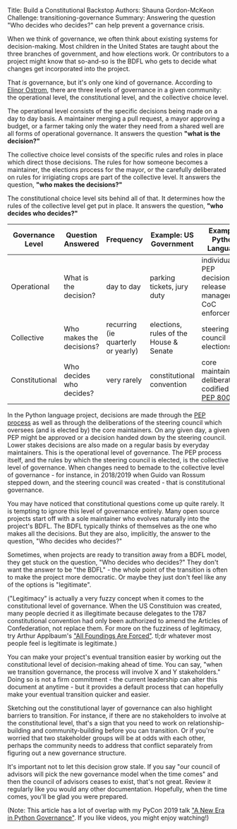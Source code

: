 Title: Build a Constitutional Backstop
Authors: Shauna Gordon-McKeon
Challenge: transitioning-governance
Summary: Answering the question "Who decides who decides?" can help prevent a governance crisis.



When we think of governance, we often think about existing systems for decision-making. Most children in the United States are taught about the three branches of government, and how elections work. Or contributors to a project might know that so-and-so is the BDFL who gets to decide what changes get incorporated into the project.

That *is* governance, but it's only one kind of governance. According to [Elinor Ostrom](https://en.wikipedia.org/wiki/Elinor_Ostrom), there are three levels of governance in a given community: the operational level, the constitutional level, and the collective choice level.

The operational level consists of the specific decisions being made on a day to day basis. A maintainer merging a pull request, a mayor approving a budget, or a farmer taking only the water they need from a shared well are all forms of operational governance. It answers the question **"what is the decision?"**

The collective choice level consists of the specific rules and roles in place which direct those decisions. The rules for how someone becomes a maintainer, the elections process for the mayor, or the carefully deliberated on rules for irrigiating crops are part of the collective level. It answers the question, **"who makes the decisions?"**

The constitutional choice level sits behind all of that. It determines how the rules of the collective level get put in place. It answers the question, **"who decides who decides?"**

| Governance Level | Question Answered | Frequency | Example: US Government | Example: Python Language | 
| ----------- | ----------- | ----------- | ----------- | ----------- | 
| Operational | What is the decision? | day to day | parking tickets, jury duty | individual PEP decisions, release management, CoC enforcement |
| Collective  |  Who makes the decisions? | recurring (ie quarterly or yearly) | elections, rules of the House & Senate | steering council elections |
| Constitutional | Who decides who decides? | very rarely | constitutional convention | core maintainer deliberations codified in [PEP 8000](https://peps.python.org/pep-8000/) |

In the Python language project, decisions are made through the [PEP process](https://peps.python.org/pep-0001/) as well as through the deliberations of the steering council which oversees (and is elected by) the core maintainers. On any given day, a given PEP might be approved or a decision handed down by the steering council. Lower stakes decisions are also made on a regular basis by everyday maintainers. This is the operational level of governance. The PEP process itself, and the rules by which the steering council is elected, is the collective level of governance. When changes need to bemade to the collective level of governance - for instance, in 2018/2019 when Guido van Rossum stepped down, and the steering council was created - that is constitutional governance.

You may have noticed that constitutional questions come up quite rarely. It is tempting to ignore this level of governance entirely. Many open source projects start off with a sole maintainer who evolves naturally into the project's BDFL. The BDFL typically thinks of themselves as the one who makes all the decisions. But they are also, implicitly, the answer to the question, "Who decides who decides?"

Sometimes, when projects are ready to transition away from a BDFL model, they get stuck on the question, "Who decides who decides?" They don't want the answer to be "the BDFL" - the whole point of the transition is often to make the project more democratic. Or maybe they just don't feel like any of the options is "legitimate".

("Legitimacy" is actually a very fuzzy concept when it comes to the constitutional level of governance. When the US Constituion was created, many people decried it as illegitimate because delegates to the 1787 constitutional convention had only been authorized to amend the Articles of Confederation, not replace them. For more on the fuzziness of legitimacy, try Arthur Applbaum's ["All Foundings Are Forced"](https://www.hks.harvard.edu/publications/all-foundings-are-forced). tl;dr whatever most people feel is legitimate is legitimate.)

You can make your project's eventual transition easier by working out the constitutional level of decision-making ahead of time. You can say, "when we transition governance, the process will involve X and Y stakeholders." Doing so is not a firm commitment - the current leadership can alter this document at anytime - but it provides a default process that can hopefully make your eventual transition quicker and easier.

Sketching out the constitutional layer of governance can also highlight barriers to transition. For instance, if there are no stakeholders to involve at the constitutional level, that's a sign that you need to work on relationship-building and community-building before you can transition. Or if you're worried that two stakeholder groups will be at odds with each other, perhaps the community needs to address that conflict separately from figuring out a new governance structure.

It's important not to let this decision grow stale. If you say "our council of advisors will pick the new governance model when the time comes" and then the council of advisors ceases to exist, that's not great. Review it regularly like you would any other documentation. Hopefully, when the time comes, you'll be glad you were prepared.


(Note: This article has a lot of overlap with my PyCon 2019 talk ["A New Era in Python Governance"](https://www.youtube.com/watch?v=mAC83JVDzL8). If you like videos, you might enjoy watching!)